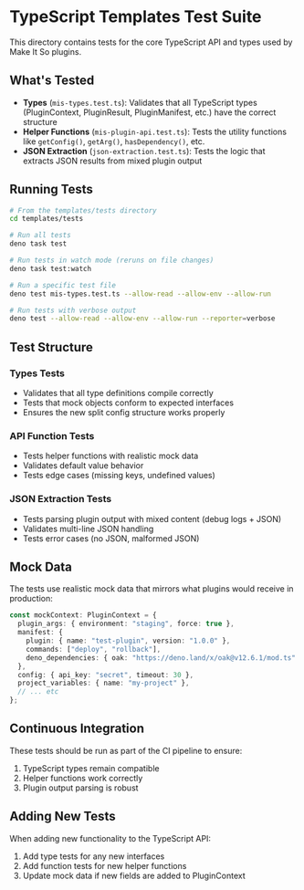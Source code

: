 # TypeScript Templates Test Suite

This directory contains tests for the core TypeScript API and types used by Make
It So plugins.

## What's Tested

- **Types** (`mis-types.test.ts`): Validates that all TypeScript types
  (PluginContext, PluginResult, PluginManifest, etc.) have the correct structure
- **Helper Functions** (`mis-plugin-api.test.ts`): Tests the utility functions
  like `getConfig()`, `getArg()`, `hasDependency()`, etc.
- **JSON Extraction** (`json-extraction.test.ts`): Tests the logic that extracts
  JSON results from mixed plugin output

## Running Tests

```bash
# From the templates/tests directory
cd templates/tests

# Run all tests
deno task test

# Run tests in watch mode (reruns on file changes)
deno task test:watch

# Run a specific test file
deno test mis-types.test.ts --allow-read --allow-env --allow-run

# Run tests with verbose output
deno test --allow-read --allow-env --allow-run --reporter=verbose
```

## Test Structure

### Types Tests

- Validates that all type definitions compile correctly
- Tests that mock objects conform to expected interfaces
- Ensures the new split config structure works properly

### API Function Tests

- Tests helper functions with realistic mock data
- Validates default value behavior
- Tests edge cases (missing keys, undefined values)

### JSON Extraction Tests

- Tests parsing plugin output with mixed content (debug logs + JSON)
- Validates multi-line JSON handling
- Tests error cases (no JSON, malformed JSON)

## Mock Data

The tests use realistic mock data that mirrors what plugins would receive in
production:

```typescript
const mockContext: PluginContext = {
  plugin_args: { environment: "staging", force: true },
  manifest: {
    plugin: { name: "test-plugin", version: "1.0.0" },
    commands: ["deploy", "rollback"],
    deno_dependencies: { oak: "https://deno.land/x/oak@v12.6.1/mod.ts" },
  },
  config: { api_key: "secret", timeout: 30 },
  project_variables: { name: "my-project" },
  // ... etc
};
```

## Continuous Integration

These tests should be run as part of the CI pipeline to ensure:

1. TypeScript types remain compatible
2. Helper functions work correctly
3. Plugin output parsing is robust

## Adding New Tests

When adding new functionality to the TypeScript API:

1. Add type tests for any new interfaces
2. Add function tests for new helper functions
3. Update mock data if new fields are added to PluginContext
